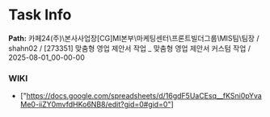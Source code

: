 # Task Info

**Path:** 카페24(주)\본사사업장\[CG]MI본부\마케팅센터\프론트빌더그룹\MIS팀\팀장 / shahn02 / [273351] 맞춤형 영업 제안서 작업 _ 맞춤형 영업 제안서 커스텀 작업 / 2025-08-01_00-00-00

### WIKI
- ["https://docs.google.com/spreadsheets/d/16gdF5UaCEsq__fKSni0pYvaMe0-iiZY0mvfdHKo6NB8/edit?gid=0#gid=0"]

